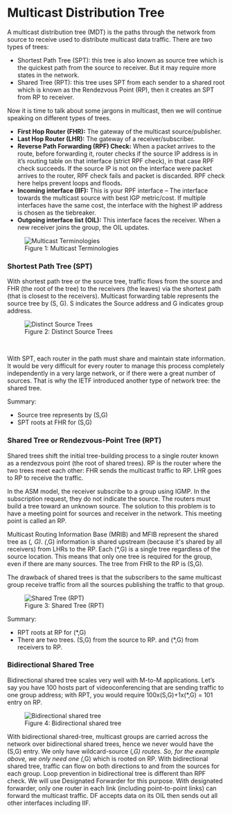 # Multicast Distribution Tree

A multicast distribution tree (MDT) is the paths through the network from source to receive used to distribute multicast data traffic. There are two types of trees:

  * Shortest Path Tree (SPT): this tree is also known as source tree which is the quickest path from the source to receiver. But it may require more states in the network.
  * Shared Tree (RPT): this tree uses SPT from each sender to a shared root which is known as the Rendezvous Point (RP), then it creates an SPT from RP to receiver.

Now it is time to talk about some jargons in multicast, then we will continue speaking on different types of trees.


  * **First Hop Router (FHR):** The gateway of the multicast source/publisher.
  * **Last Hop Router (LHR):** The gateway of a receiver/subscriber.
  * **Reverse Path Forwarding (RPF) Check:** When a packet arrives to the route, before forwarding it, router checks if the source IP address is in it’s routing table on that interface (strict RPF check), in that case RPF check succeeds. If the source IP is not on the interface were packet arrives to the router, RPF check fails and packet is discarded. RPF check here helps prevent loops and floods.
  * **Incoming interface (IIF):** This is your RPF interface – The interface towards the multicast source with best IGP metric/cost. If multiple interfaces have the same cost, the interface with the highest IP address is chosen as the tiebreaker.
  * **Outgoing interface list (OIL):** This interface faces the receiver. When a new receiver joins the group, the OIL updates.


<figure>
  <img src="https://user-images.githubusercontent.com/31813625/235804011-bd6145b0-6522-42cb-a2cf-188593ee8adb.png" alt="Multicast Terminologies">
  <figcaption>Figure 1: Multicast Terminologies</figcaption>
</figure>
  
  
### Shortest Path Tree (SPT)

With shortest path tree or the source tree, traffic flows from the source and FHR (the root of the tree) to the receivers (the leaves) via the shortest path (that is closest to the receivers). Multicast forwarding table represents the source tree by (S, G). S indicates the Source address and G indicates group address.

<figure>
  <img src="https://user-images.githubusercontent.com/31813625/235806165-ce35dd6c-b0ef-4954-ac70-490748ca833e.png" alt="Distinct Source Trees">
  <figcaption>Figure 2: Distinct Source Trees</figcaption>
</figure>
<p>&nbsp</p>   
  
With SPT, each router in the path must share and maintain state information. It would be very difficult for every router to manage this process completely independently in a very large network, or if there were a great number of sources. That is why the IETF introduced another type of network tree: the shared tree.

Summary:
  * Source tree represents by (S,G)
  * SPT roots at FHR for (S,G)

### Shared Tree or Rendezvous-Point Tree (RPT)

Shared trees shift the initial tree-building process to a single router known as a rendezvous point (the root of shared trees). RP is the router where the two trees meet each other: FHR sends the multicast traffic to RP. LHR goes to RP to receive the traffic.

In the ASM model, the receiver subscribe to a group using IGMP. In the subscription request, they do not indicate the source. The routers must build a tree toward an unknown source. The solution to this problem is to have a meeting point for sources and receiver in the network. This meeting point is called an RP.

Multicast Routing Information Base (MRIB) and MFIB represent the shared tree as (*, G). (*,G) information is shared upstream (because it's shared by all receivers) from LHRs to the RP. Each (*,G) is a single tree regardless of the source location. This means that only one tree is required for the group, even if there are many sources. The tree from FHR to the RP is (S,G).

The drawback of shared trees is that the subscribers to the same multicast group receive traffic from all the sources publishing the traffic to that group.

<figure>
  <img src="https://user-images.githubusercontent.com/31813625/235806357-69738839-e5e7-4b35-b62c-853de7dd6b18.png" alt="Shared Tree (RPT)">
  <figcaption>Figure 3: Shared Tree (RPT)</figcaption>
</figure>
  
  
Summary:
  * RPT roots at RP for (*,G)
  * There are two trees. (S,G) from the source to RP. and (*,G) from receivers to RP.

### Bidirectional Shared Tree

Bidirectional shared tree scales very well with M-to-M applications. Let’s say you have 100 hosts part of videoconferencing that are sending traffic to one group address; with RPT, you would require 100x(S,G)+1x(*,G) = 101 entry on RP.

<figure>
  <img src="https://user-images.githubusercontent.com/31813625/235806530-9896c35f-916c-4843-afab-8b926a33421d.png" alt="Bidirectional shared tree">
  <figcaption>Figure 4: Bidirectional shared tree</figcaption>
</figure>
  
  
With bidirectional shared-tree, multicast groups are carried across the network over bidirectional shared trees, hence we never would have the (S,G) entry. We only have wildcard-source (*,G) routes. So, for the example above, we only need one (*,G) which is rooted on RP. With bidirectional shared tree, traffic can flow on both directions to and from the sources for each group. Loop prevention in bidirectional tree is different than RPF check. We will use Designated Forwarder for this purpose. With designated forwarder, only one router in each link (including point-to-point links) can forward the multicast traffic. DF accepts data on its OIL then sends out all other interfaces including IIF.